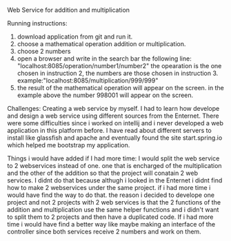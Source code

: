 Web Service for addition and multiplication

Running instructions:
1. download application from git and run it.
2. choose a mathematical operation addition or multiplication.
3. choose 2 numbers
4. open a browser and write in the search bar the following line: "localhost:8085/operation/number1/number2"
the opearation is the one chosen in instruction 2, the numbers are those chosen in instruction 3.
example:"localhost:8085/multiplication/999/999"
5. the result of the mathematical operation will appear on the screen. in the example above the number 998001 will appear on the screen.

Challenges:
Creating a web service by myself.
I had to learn how develope and design a web service using different sources from the Enternet.
There were some difficulties since i worked on intellij and i never developed a web application in this platform before.
I have read about different servers to install like glassfish and apache and eventually found the site  start.spring.io 
which helped me bootstrap my application.

Things i would have added if I had more time:
I would split the web service to 2 webservices instead of one.
one that is encharged of the multiplication and the other of the addition so that the project will conatain 2 web services.
I didnt do that because althugh i looked in the Enternet i didnt find how to make 2 webservices under the same project. 
if i had more time i would have find the way to do that. 
the reason i decided to develope one project and not 2 projects with 2 web services is that the 2 functions of the addition and
multiplication use the same helper functions and i didn't want to split them to 2 projects and then have a duplicated code.
If i had more time i would have find a better way like maybe making an interface of the controller since both services
receive 2 numbers and work on them.   

  
